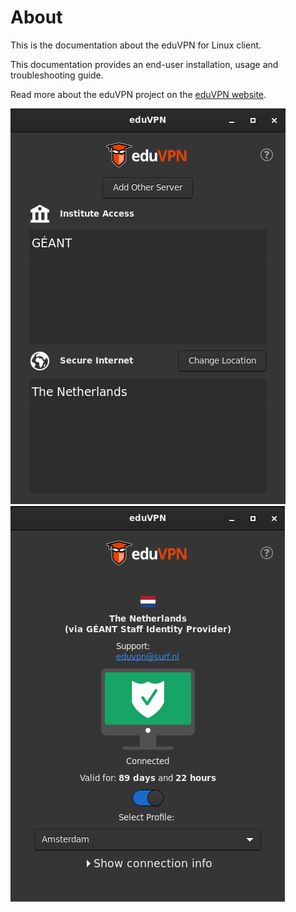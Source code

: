 # About

This is the documentation about the eduVPN for Linux client.

This documentation provides an end-user installation, usage and troubleshooting guide.

Read more about the eduVPN project on the [eduVPN website](https://www.eduvpn.org/).

![eduVPN configured](./img/configured.png)
![eduVPN connected](./img/connected.png)
